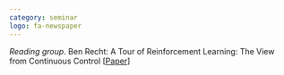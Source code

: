 ```yaml
---
category: seminar
logo: fa-newspaper
---
```


*Reading group*. Ben Recht: A Tour of Reinforcement Learning: The View from Continuous Control [[Paper](https://www.annualreviews.org/doi/pdf/10.1146/annurev-control-053018-023825)]
